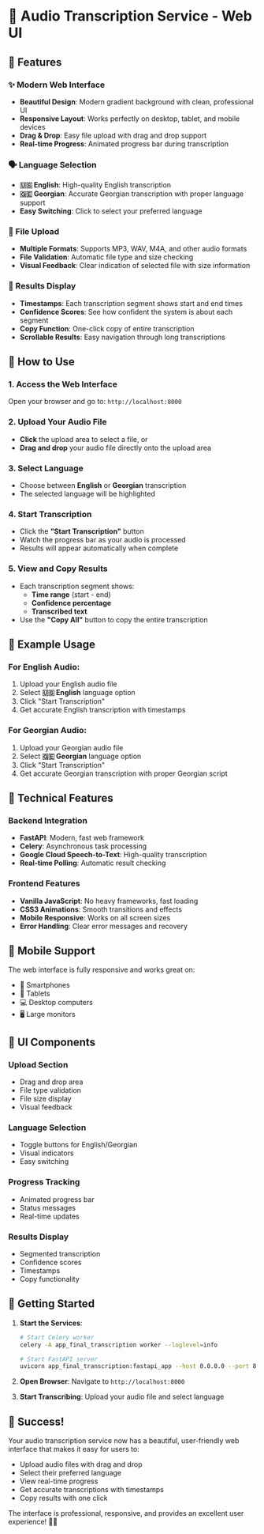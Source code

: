 # 🎤 Audio Transcription Service - Web UI

## 🌟 Features

### ✨ Modern Web Interface
- **Beautiful Design**: Modern gradient background with clean, professional UI
- **Responsive Layout**: Works perfectly on desktop, tablet, and mobile devices
- **Drag & Drop**: Easy file upload with drag and drop support
- **Real-time Progress**: Animated progress bar during transcription

### 🗣️ Language Selection
- **🇺🇸 English**: High-quality English transcription
- **🇬🇪 Georgian**: Accurate Georgian transcription with proper language support
- **Easy Switching**: Click to select your preferred language

### 📁 File Upload
- **Multiple Formats**: Supports MP3, WAV, M4A, and other audio formats
- **File Validation**: Automatic file type and size checking
- **Visual Feedback**: Clear indication of selected file with size information

### 📝 Results Display
- **Timestamps**: Each transcription segment shows start and end times
- **Confidence Scores**: See how confident the system is about each segment
- **Copy Function**: One-click copy of entire transcription
- **Scrollable Results**: Easy navigation through long transcriptions

## 🚀 How to Use

### 1. Access the Web Interface
Open your browser and go to: `http://localhost:8000`

### 2. Upload Your Audio File
- **Click** the upload area to select a file, or
- **Drag and drop** your audio file directly onto the upload area

### 3. Select Language
- Choose between **English** or **Georgian** transcription
- The selected language will be highlighted

### 4. Start Transcription
- Click the **"Start Transcription"** button
- Watch the progress bar as your audio is processed
- Results will appear automatically when complete

### 5. View and Copy Results
- Each transcription segment shows:
  - **Time range** (start - end)
  - **Confidence percentage**
  - **Transcribed text**
- Use the **"Copy All"** button to copy the entire transcription

## 🎯 Example Usage

### For English Audio:
1. Upload your English audio file
2. Select **🇺🇸 English** language option
3. Click "Start Transcription"
4. Get accurate English transcription with timestamps

### For Georgian Audio:
1. Upload your Georgian audio file
2. Select **🇬🇪 Georgian** language option
3. Click "Start Transcription"
4. Get accurate Georgian transcription with proper Georgian script

## 🔧 Technical Features

### Backend Integration
- **FastAPI**: Modern, fast web framework
- **Celery**: Asynchronous task processing
- **Google Cloud Speech-to-Text**: High-quality transcription
- **Real-time Polling**: Automatic result checking

### Frontend Features
- **Vanilla JavaScript**: No heavy frameworks, fast loading
- **CSS3 Animations**: Smooth transitions and effects
- **Mobile Responsive**: Works on all screen sizes
- **Error Handling**: Clear error messages and recovery

## 📱 Mobile Support

The web interface is fully responsive and works great on:
- 📱 Smartphones
- 📱 Tablets
- 💻 Desktop computers
- 🖥️ Large monitors

## 🎨 UI Components

### Upload Section
- Drag and drop area
- File type validation
- File size display
- Visual feedback

### Language Selection
- Toggle buttons for English/Georgian
- Visual indicators
- Easy switching

### Progress Tracking
- Animated progress bar
- Status messages
- Real-time updates

### Results Display
- Segmented transcription
- Confidence scores
- Timestamps
- Copy functionality

## 🚀 Getting Started

1. **Start the Services**:
   ```bash
   # Start Celery worker
   celery -A app_final_transcription worker --loglevel=info
   
   # Start FastAPI server
   uvicorn app_final_transcription:fastapi_app --host 0.0.0.0 --port 8000 --reload
   ```

2. **Open Browser**: Navigate to `http://localhost:8000`

3. **Start Transcribing**: Upload your audio file and select language

## 🎉 Success!

Your audio transcription service now has a beautiful, user-friendly web interface that makes it easy for users to:
- Upload audio files with drag and drop
- Select their preferred language
- View real-time progress
- Get accurate transcriptions with timestamps
- Copy results with one click

The interface is professional, responsive, and provides an excellent user experience! 🎤✨ 